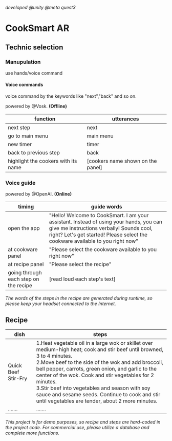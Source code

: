*developed @unity @meta quest3*

# CookSmart AR

## Technic selection

### Manupulation

use hands/voice command

#### Voice commands

voice command by the keywords like "next","back" and so on.

powered by @Vosk. **(Offline)**

| function                            | utterances                        |
| ----------------------------------- | --------------------------------- |
| next step                           | next                              |
| go to main menu                     | main menu                         |
| new timer                           | timer                             |
| back to previous step               | back                              |
| highlight the cookers with its name | [cookers name shown on the panel] |

### Voice guide

powered by @OpenAI. **(Online)**

| timing                                | guide words                                                  |
| ------------------------------------- | ------------------------------------------------------------ |
| open the app                          | "Hello! Welcome to CookSmart. I am your assistant. Instead of using your hands, you can give me instructions verbally! Sounds cool, right? Let's get started! Please select the cookware available to you right now" |
| at cookware panel                     | "Please select the cookware available to you right now"      |
| at recipe panel                       | "Please select the recipe"                                   |
| going through each step on the recipe | [read loud each step's text]                                 |

*The words of the steps in the recipe are generated during runtime, so please keep your headset connected to the Internet.*

## Recipe

| dish                | steps                                                        |
| ------------------- | ------------------------------------------------------------ |
| Quick Beef Stir-Fry | 1.Heat vegetable oil in a large wok or skillet over medium-high heat; cook and stir beef until browned, 3 to 4 minutes.<br />2.Move beef to the side of the wok and add broccoli, bell pepper, carrots, green onion, and garlic to the center of the wok. Cook and stir vegetables for 2 minutes.<br />3.Stir beef into vegetables and season with soy sauce and sesame seeds. Continue to cook and stir until vegetables are tender, about 2 more minutes. |
| .......             | .......                                                      |

*This project is for demo purposes, so recipe and steps are hard-coded in the project code. For commercial use, please utilize a database and complete more functions.*
